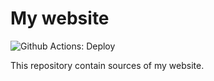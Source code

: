 # My website

![Github Actions: Deploy](https://github.com/skibish/sergeykibish.com/workflows/Deploy/badge.svg)

This repository contain sources of my website.
